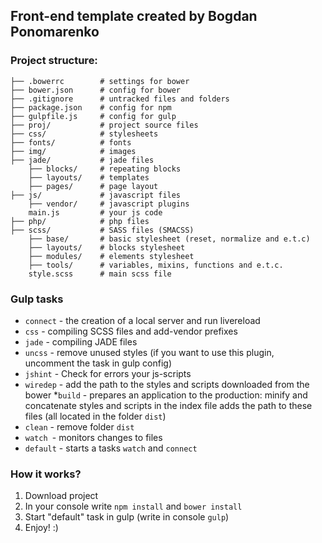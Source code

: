 ## Front-end template created by Bogdan Ponomarenko

### Project structure:

```
├── .bowerrc        # settings for bower
├── bower.json      # config for bower
├── .gitignore      # untracked files and folders
├── package.json    # config for npm
├── gulpfile.js     # config for gulp
├── proj/           # project source files
├── css/            # stylesheets
├── fonts/          # fonts
├── img/            # images
├── jade/           # jade files
    ├── blocks/     # repeating blocks
    ├── layouts/    # templates 
    ├── pages/      # page layout
├── js/             # javascript files
    ├── vendor/     # javascript plugins
    main.js         # your js code
├── php/            # php files
├── scss/           # SASS files (SMACSS)
    ├── base/       # basic stylesheet (reset, normalize and e.t.c)
    ├── layouts/    # blocks stylesheet
    ├── modules/    # elements stylesheet
    ├── tools/      # variables, mixins, functions and e.t.c.
    style.scss      # main scss file
```

### Gulp tasks
* `connect` - the creation of a local server and run livereload
* `css` - compiling SCSS files and add-vendor prefixes
* `jade` - compiling JADE files
* `uncss` - remove unused styles (if you want to use this plugin, uncomment the task in gulp config)
* `jshint` - Check for errors your js-scripts 
* `wiredep` - add the path to the styles and scripts downloaded from the bower
*`build` - prepares an application to the production: minify and concatenate styles and scripts in the index file adds the path to these files (all located in the folder `dist`)
* `clean` - remove folder `dist`
* `watch `- monitors changes to files
* `default` - starts a tasks `watch` and `connect`


### How it works?
1. Download project
2. In your console write `npm install` and `bower install`
3. Start "default" task in gulp (write in console `gulp`)
4. Enjoy! :)